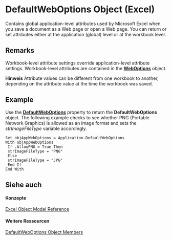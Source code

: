 
# DefaultWebOptions Object (Excel)

Contains global application-level attributes used by Microsoft Excel when you save a document as a Web page or open a Web page. You can return or set attributes either at the application (global) level or at the workbook level.


## Remarks

 Workbook-level attribute settings override application-level attribute settings. Workbook-level attributes are contained in the **[WebOptions](d573637f-1891-4602-c961-091795e47356.md)** object.


 **Hinweis**  Attribute values can be different from one workbook to another, depending on the attribute value at the time the workbook was saved.


## Example

Use the  **[DefaultWebOptions](51524888-0812-85ee-c8f9-e14d9b558f57.md)** property to return the **DefaultWebOptions** object. The following example checks to see whether PNG (Portable Network Graphics) is allowed as an image format and sets the _strImageFileType_ variable accordingly.


```
Set objAppWebOptions = Application.DefaultWebOptions 
With objAppWebOptions 
 If .AllowPNG = True Then 
 strImageFileType = "PNG" 
 Else 
 strImageFileType = "JPG" 
 End If 
End With
```


## Siehe auch


#### Konzepte


[Excel Object Model Reference](11ea8598-8a20-92d5-f98b-0da04263bf2c.md)
#### Weitere Ressourcen


[DefaultWebOptions Object Members](http://msdn.microsoft.com/library/52db1398-01d8-eba5-772f-2923fdc89f5b%28Office.15%29.aspx)